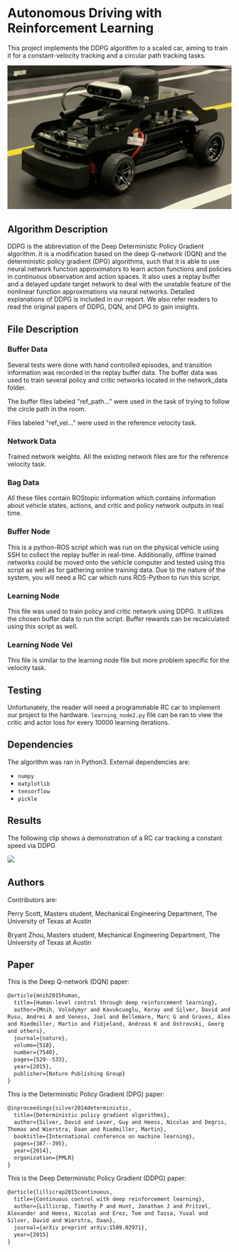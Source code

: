 
# Autonomous Driving with Reinforcement Learning 

This project implements the DDPG algorithm to a scaled car, aiming to train it for a constant-velocity tracking and a circular path tracking tasks.

![](Readme_file/QCar.jpg)

## Algorithm Description

DDPG is the abbreviation of the Deep Deterministic Policy Gradient algorithm. It is a modification based on the deep Q-network (DQN) and the deterministic policy gradient (DPG) algorithms, such that it is able to use neural network function approximators to learn action functions and policies in continuous observation and action spaces. It also uses a replay buffer and a delayed update target network to deal with the unstable feature of the nonlinear function approximations via neural networks. Detailed explanations of DDPG is included in our report. We also refer readers to read the original papers of DDPG, DQN, and DPG to gain insights.

## File Description

### Buffer Data

Several tests were done with hand controlled episodes, and transition information was recorded in the replay buffer data. The buffer data was used to train several policy and critic networks located in the network_data folder.

The buffer files labeled "ref_path..." were used in the task of trying to follow the circle path in the room. 

Files labeled "ref_vel..." were used in the reference velocity task.

### Network Data

Trained network weights. All the existing network files are for the reference velocity task.

### Bag Data

All these files contain ROStopic information which contains information about vehicle states, actions, and critic and policy network outputs in real time.

### Buffer Node

This is a python-ROS script which was run on the physical vehicle using SSH to collect the replay buffer in real-time. Additionally, offline trained networks could be moved onto the vehicle computer and tested using this script as well as for gathering online training data. Due to the nature of the system, you will need a RC car which runs ROS-Python to run this script.

### Learning Node

This file was used to train policy and critic network using DDPG. It utilizes the chosen buffer data to run the script. Buffer rewards can be recalculated using this script as well.

### Learning Node Vel

This file is similar to the learning node file but more problem specific for the velocity task.

## Testing

Unfortunately, the reader will need a programmable RC car to implement our project to the hardware. `learning_node2.py` file can be ran to view the critic and actor loss for every 10000 learning iterations.

## Dependencies

The algorithm was ran in Python3. External dependencies are:

* `numpy` 
* `matplotlib` 
* `tensorflow`
* `pickle`

## Results

The following clip shows a demonstration of a RC car tracking a constant speed via DDPG 


![](Readme_file/result.gif)

## Authors

Contributors are:

Perry Scott, Masters student, Mechanical Engineering Department, The University of Texas at Austin

Bryant Zhou, Masters student, Mechanical Engineering Department, The University of Texas at Austin

## Paper

This is the Deep Q-network (DQN) paper:
```
@article{mnih2015human,
  title={Human-level control through deep reinforcement learning},
  author={Mnih, Volodymyr and Kavukcuoglu, Koray and Silver, David and Rusu, Andrei A and Veness, Joel and Bellemare, Marc G and Graves, Alex and Riedmiller, Martin and Fidjeland, Andreas K and Ostrovski, Georg and others},
  journal={nature},
  volume={518},
  number={7540},
  pages={529--533},
  year={2015},
  publisher={Nature Publishing Group}
}
```

This is the Deterministic Policy Gradient (DPG) paper:
```
@inproceedings{silver2014deterministic,
  title={Deterministic policy gradient algorithms},
  author={Silver, David and Lever, Guy and Heess, Nicolas and Degris, Thomas and Wierstra, Daan and Riedmiller, Martin},
  booktitle={International conference on machine learning},
  pages={387--395},
  year={2014},
  organization={PMLR}
}
```

This is the Deep Deterministic Policy Gradient (DDPG) paper:
```
@article{lillicrap2015continuous,
  title={Continuous control with deep reinforcement learning},
  author={Lillicrap, Timothy P and Hunt, Jonathan J and Pritzel, Alexander and Heess, Nicolas and Erez, Tom and Tassa, Yuval and Silver, David and Wierstra, Daan},
  journal={arXiv preprint arXiv:1509.02971},
  year={2015}
}
```


